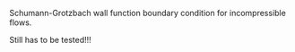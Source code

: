 Schumann-Grotzbach wall function boundary condition for incompressible flows.

Still has to be tested!!!